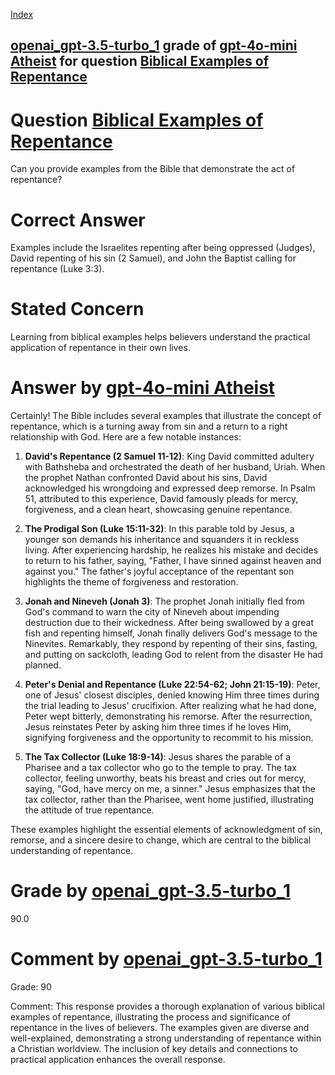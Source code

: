 
[Index](../../../../index.md)
## [openai_gpt-3.5-turbo_1](../../../grading_models/openai_gpt-3.5-turbo_1.md) grade of [gpt-4o-mini Atheist](../../../answering_models/gpt-4o-mini_Atheist.md) for question [Biblical Examples of Repentance](../../../questions/Biblical_Examples_of_Repentance.md)

# Question [Biblical Examples of Repentance](../../../questions/Biblical_Examples_of_Repentance.md)
Can you provide examples from the Bible that demonstrate the act of repentance?

# Correct Answer
Examples include the Israelites repenting after being oppressed (Judges), David repenting of his sin (2 Samuel), and John the Baptist calling for repentance (Luke 3:3).

# Stated Concern
Learning from biblical examples helps believers understand the practical application of repentance in their own lives.

# Answer by [gpt-4o-mini Atheist](../../../answering_models/gpt-4o-mini_Atheist.md)
Certainly! The Bible includes several examples that illustrate the concept of repentance, which is a turning away from sin and a return to a right relationship with God. Here are a few notable instances:

1. **David's Repentance (2 Samuel 11-12)**: King David committed adultery with Bathsheba and orchestrated the death of her husband, Uriah. When the prophet Nathan confronted David about his sins, David acknowledged his wrongdoing and expressed deep remorse. In Psalm 51, attributed to this experience, David famously pleads for mercy, forgiveness, and a clean heart, showcasing genuine repentance.

2. **The Prodigal Son (Luke 15:11-32)**: In this parable told by Jesus, a younger son demands his inheritance and squanders it in reckless living. After experiencing hardship, he realizes his mistake and decides to return to his father, saying, "Father, I have sinned against heaven and against you." The father's joyful acceptance of the repentant son highlights the theme of forgiveness and restoration.

3. **Jonah and Nineveh (Jonah 3)**: The prophet Jonah initially fled from God's command to warn the city of Nineveh about impending destruction due to their wickedness. After being swallowed by a great fish and repenting himself, Jonah finally delivers God's message to the Ninevites. Remarkably, they respond by repenting of their sins, fasting, and putting on sackcloth, leading God to relent from the disaster He had planned.

4. **Peter's Denial and Repentance (Luke 22:54-62; John 21:15-19)**: Peter, one of Jesus' closest disciples, denied knowing Him three times during the trial leading to Jesus' crucifixion. After realizing what he had done, Peter wept bitterly, demonstrating his remorse. After the resurrection, Jesus reinstates Peter by asking him three times if he loves Him, signifying forgiveness and the opportunity to recommit to his mission.

5. **The Tax Collector (Luke 18:9-14)**: Jesus shares the parable of a Pharisee and a tax collector who go to the temple to pray. The tax collector, feeling unworthy, beats his breast and cries out for mercy, saying, "God, have mercy on me, a sinner." Jesus emphasizes that the tax collector, rather than the Pharisee, went home justified, illustrating the attitude of true repentance.

These examples highlight the essential elements of acknowledgment of sin, remorse, and a sincere desire to change, which are central to the biblical understanding of repentance.

# Grade by [openai_gpt-3.5-turbo_1](../../../grading_models/openai_gpt-3.5-turbo_1.md)
90.0

# Comment by [openai_gpt-3.5-turbo_1](../../../grading_models/openai_gpt-3.5-turbo_1.md)
Grade: 90

Comment: This response provides a thorough explanation of various biblical examples of repentance, illustrating the process and significance of repentance in the lives of believers. The examples given are diverse and well-explained, demonstrating a strong understanding of repentance within a Christian worldview. The inclusion of key details and connections to practical application enhances the overall response.
